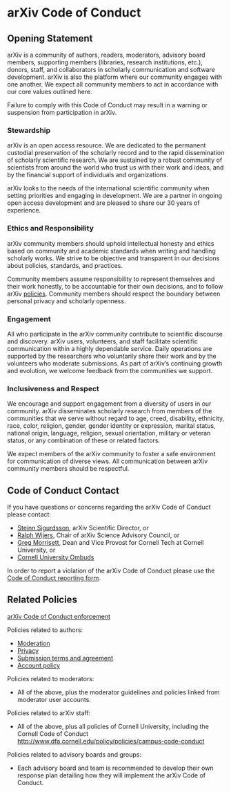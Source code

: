 # arXiv Code of Conduct

## Opening Statement 

arXiv is a community of authors, readers, moderators, advisory board members, supporting members (libraries, research institutions, etc.), donors, staff, and collaborators in scholarly communication and software development. arXiv is also the  platform where our community engages with one another. We expect all community members to act in accordance with our core values outlined here.

Failure to comply with this Code of Conduct may result in a warning or suspension from participation in arXiv.

### Stewardship

arXiv is an open access resource. We are dedicated to the permanent custodial preservation of the scholarly record and to the rapid dissemination of scholarly scientific research. We are sustained by a robust community of scientists from around the world who trust us with their work and ideas, and by the financial support of individuals and organizations. 

arXiv looks to the needs of the international scientific community when setting priorities and engaging in development. We are a partner in ongoing open access development and are pleased to share our 30 years of experience.

### Ethics and Responsibility

arXiv community members should uphold intellectual honesty and ethics based on community and academic standards when writing and handling scholarly works. We strive to be objective and transparent in our decisions about policies, standards, and practices.

Community members assume responsibility to represent themselves and their work honestly, to be accountable for their own decisions, and to follow arXiv [policies](#policies). Community members should respect the boundary between personal privacy and scholarly openness.

### Engagement

All who participate in the arXiv community contribute to scientific discourse and discovery. arXiv users, volunteers, and staff facilitate scientific communication within a highly dependable service. Daily operations are supported by the researchers who voluntarily share their work and by the volunteers who moderate submissions. As part of arXiv’s continuing growth and evolution, we welcome feedback from the communities we support.

### Inclusiveness and Respect

We encourage and support engagement from a diversity of users in our community. arXiv disseminates scholarly research from members of the communities that we serve without regard to age, creed, disability, ethnicity, race, color, religion, gender, gender identity or expression, marital status, national origin, language, religion, sexual orientation, military or veteran status, or any combination of these or related factors. 

We expect members of the arXiv community to foster a safe environment for communication of diverse views. All communication between arXiv community members should be respectful. 


## Code of Conduct Contact

If you have questions or concerns regarding the arXiv Code of Conduct please contact:

- [Steinn Sigurdsson](mailto:ss3783@cornell.edu), arXiv Scientific Director, or 
- [Ralph Wijers](mailto:r.a.m.j.wijers@uva.nl), Chair of arXiv Science Advisory Council, or
- [Greg Morrisett](mailto:jgm19@cornell.edu), Dean and Vice Provost for Cornell Tech at Cornell University, or
- [Cornell University Ombuds](https://ombuds.cornell.edu)

In order to report a violation of the arXiv Code of Conduct please use the [Code of Conduct reporting form](https://arxiv-org.atlassian.net/servicedesk/customer/portal/12/group/19/create/109).

<span id="policies"></span>

## Related Policies

[arXiv Code of Conduct enforcement](code_of_conduct_enforcement.md)

Policies related to authors:

- [Moderation](../../help/moderation/index.md) 
- [Privacy](privacy_policy.md)
- [Submission terms and agreement](submission_agreement.md)
- [Account policy](identity_and_affiliation.md)

Policies related to moderators:

- All of the above, plus the moderator guidelines and policies linked from moderator user accounts.

Policies related to arXiv staff:

- All of the above, plus all policies of Cornell University, including the Cornell Code of Conduct http://www.dfa.cornell.edu/policy/policies/campus-code-conduct

Policies related to advisory boards and groups:

- Each advisory board and team is recommended to develop their own response plan detailing how they will implement the arXiv Code of Conduct.
